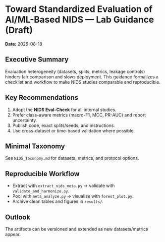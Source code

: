 # Toward Standardized Evaluation of AI/ML-Based NIDS — Lab Guidance (Draft)

**Date:** 2025-08-18

## Executive Summary
Evaluation heterogeneity (datasets, splits, metrics, leakage controls) hinders fair comparison and slows deployment.
This guidance formalizes a checklist and workflow to make NIDS studies comparable and reproducible.

## Key Recommendations
1. Adopt the **NIDS Eval-Check** for all internal studies.
2. Prefer class-aware metrics (macro-F1, MCC, PR-AUC) and report uncertainty.
3. Publish code, exact splits/seeds, and instructions.
4. Use cross-dataset or time-based validation where possible.

## Minimal Taxonomy
See `NIDS_Taxonomy.md` for datasets, metrics, and protocol options.

## Reproducible Workflow
- Extract with `extract_nids_meta.py` → validate with `validate_and_harmonize.py`.
- Pool with `meta_analyze.py` → visualize with `forest_plot.py`.
- Archive clean tables and figures in `results/`.

## Outlook
The artifacts can be versioned and extended as new datasets/metrics appear.
